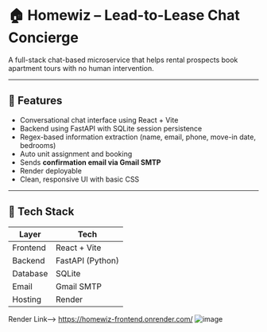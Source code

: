 # 🏠 Homewiz – Lead-to-Lease Chat Concierge

A full-stack chat-based microservice that helps rental prospects book apartment tours with no human intervention.

---

## 🚀 Features

- Conversational chat interface using React + Vite
- Backend using FastAPI with SQLite session persistence
- Regex-based information extraction (name, email, phone, move-in date, bedrooms)
- Auto unit assignment and booking
- Sends **confirmation email via Gmail SMTP**
- Render deployable
- Clean, responsive UI with basic CSS

---

## 🧱 Tech Stack

| Layer      | Tech             |
|------------|------------------|
| Frontend   | React + Vite     |
| Backend    | FastAPI (Python) |
| Database   | SQLite           |
| Email      | Gmail SMTP       |
| Hosting    | Render           |

Render Link--> https://homewiz-frontend.onrender.com/
![image](https://github.com/user-attachments/assets/126d056a-0e22-4bfa-8dd7-994c619e6b50)

